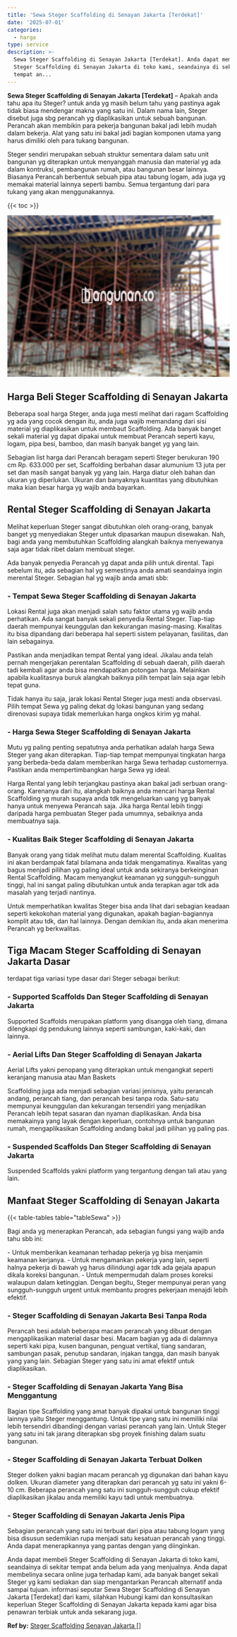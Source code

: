 ```yaml
---
title: 'Sewa Steger Scaffolding di Senayan Jakarta [Terdekat]'
date: '2025-07-01'
categories:
  - harga
type: service
description: >-
  Sewa Steger Scaffolding di Senayan Jakarta [Terdekat]. Anda dapat membeli
  Steger Scaffolding di Senayan Jakarta di toko kami, seandainya di sekitar
  tempat an...
---
```


**Sewa Steger Scaffolding di Senayan Jakarta \[Terdekat\]** – Apakah anda tahu apa itu Steger? untuk anda yg masih belum tahu yang pastinya agak tidak biasa mendengar makna yang satu ini. Dalam nama lain, Steger disebut juga sbg perancah yg diaplikasikan untuk sebuah bangunan. Perancah akan membikin para pekerja bangunan bakal jadi lebih mudah dalam bekerja. Alat yang satu ini bakal jadi bagian komponen utama yang harus dimiliki oleh para tukang bangunan.

Steger sendiri merupakan sebuah struktur sementara dalam satu unit bangunan yg diterapkan untuk menyanggah manusia dan material yg ada dalam kontruksi, pembangunan rumah, atau bangunan besar lainnya. Biasanya Perancah berbentuk sebuah pipa atau tabung logam, ada juga yg memakai material lainnya seperti bambu. Semua tergantung dari para tukang yang akan menggunakannya.

{{< toc >}}

![Sewa Steger Scaffolding di Senayan Jakarta [Terdekat]](/images/sewa-scaffolding-steger-28.png)

## Harga Beli Steger Scaffolding di Senayan Jakarta

Beberapa soal harga Steger, anda juga mesti melihat dari ragam Scaffolding yg ada yang cocok dengan itu, anda juga wajib memandang dari sisi material yg diaplikasikan untuk membaut Scaffolding. Ada banyak banget sekali material yg dapat dipakai untuk membuat Perancah seperti kayu, logam, pipa besi, bamboo, dan masih banyak banget yg yang lain.

Sebagian list harga dari Perancah beragam seperti Steger berukuran 190 cm Rp. 633.000 per set, Scaffolding berbahan dasar alumunium 13 juta per set dan masih sangat banyak yg yang lain. Harga diatur oleh bahan dan ukuran yg diperlukan. Ukuran dan banyaknya kuantitas yang dibutuhkan maka kian besar harga yg wajib anda bayarkan.

## Rental Steger Scaffolding di Senayan Jakarta

Melihat keperluan Steger sangat dibutuhkan oleh orang-orang, banyak banget yg menyediakan Steger untuk dipasarkan maupun disewakan. Nah, bagi anda yang membutuhkan Scaffolding alangkah baiknya menyewanya saja agar tidak ribet dalam membuat steger.

Ada banyak penyedia Perancah yg dapat anda pilih untuk dirental. Tapi sebelum itu, ada sebagian hal yg semestinya anda amati seandainya ingin merental Steger. Sebagian hal yg wajib anda amati sbb:

### \- Tempat Sewa Steger Scaffolding di Senayan Jakarta

Lokasi Rental juga akan menjadi salah satu faktor utama yg wajib anda perhatikan. Ada sangat banyak sekali penyedia Rental Steger. Tiap-tiap daerah mempunyai keunggulan dan kekurangan masing-masing. Kwalitas itu bisa dipandang dari beberapa hal seperti sistem pelayanan, fasilitas, dan lain sebagainya.

Pastikan anda menjadikan tempat Rental yang ideal. Jikalau anda telah pernah mengerjakan perentalan Scaffolding di sebuah daerah, pilih daerah tadi kembali agar anda bisa mendapatkan potongan harga. Melainkan apabila kualitasnya buruk alangkah baiknya pilih tempat lain saja agar lebih tepat guna.

Tidak hanya itu saja, jarak lokasi Rental Steger juga mesti anda observasi. Pilih tempat Sewa yg paling dekat dg lokasi bangunan yang sedang direnovasi supaya tidak memerlukan harga ongkos kirim yg mahal.

### \- Harga Sewa Steger Scaffolding di Senayan Jakarta

Mutu yg paling penting sepatutnya anda perhatikan adalah harga Sewa Steger yang akan diterapkan. Tiap-tiap tempat mempunyai tingkatan harga yang berbeda-beda dalam memberikan harga Sewa terhadap customernya. Pastikan anda mempertimbangkan harga Sewa yg ideal.

Harga Rental yang lebih terjangkau pastinya akan bakal jadi serbuan orang-orang. Karenanya dari itu, alangkah baiknya anda mencari harga Rental Scaffolding yg murah supaya anda tdk mengeluarkan uang yg banyak hanya untuk menyewa Perancah saja. Jika harga Rental lebih tinggi daripada harga pembuatan Steger pada umumnya, sebaiknya anda membuatnya saja.

### \- Kualitas Baik Steger Scaffolding di Senayan Jakarta

Banyak orang yang tidak melihat mutu dalam merental Scaffolding. Kualitas ini akan berdampak fatal bilamana anda tidak mengamatinya. Kwalitas yang bagus menjadi pilihan yg paling ideal untuk anda sekiranya berkeinginan Rental Scaffolding. Macam menyangkut keamanan yg sungguh-sungguh tinggi, hal ini sangat paling dibutuhkan untuk anda terapkan agar tdk ada masalah yang terjadi nantinya.

Untuk memperhatikan kwalitas Steger bisa anda lihat dari sebagian keadaan seperti kekokohan material yang digunakan, apakah bagian-bagiannya komplit atau tdk, dan hal lainnya. Dengan demikian itu, anda akan menerima Perancah yg berkwalitas.

## Tiga Macam Steger Scaffolding di Senayan Jakarta Dasar

terdapat tiga variasi type dasar dari Steger sebagai berikut:

### \- Supported Scaffolds Dan Steger Scaffolding di Senayan Jakarta

Supported Scaffolds merupakan platform yang disangga oleh tiang, dimana dilengkapi dg pendukung lainnya seperti sambungan, kaki-kaki, dan lainnya.

### \- Aerial Lifts Dan Steger Scaffolding di Senayan Jakarta

Aerial Lifts yakni penopang yang diterapkan untuk mengangkat seperti keranjang manusia atau Man Baskets

Scaffolding juga ada menjadi sebagian variasi jenisnya, yaitu perancah andang, perancah tiang, dan perancah besi tanpa roda. Satu-satu mempunyai keunggulan dan kekurangan tersendiri yang menjadikan Perancah lebih tepat sasaran dan nyaman diaplikasikan. Anda bisa memakainya yang layak dengan keperluan, contohnya untuk bangunan rumah, mengaplikasikan Scaffolding andang bakal jadi pilihan yg paling pas.

### \- Suspended Scaffolds Dan Steger Scaffolding di Senayan Jakarta

Suspended Scaffolds yakni platform yang tergantung dengan tali atau yang lain.

## Manfaat Steger Scaffolding di Senayan Jakarta

{{< table-tables table="tableSewa" >}}

Bagi anda yg menerapkan Perancah, ada sebagian fungsi yang wajib anda tahu sbb ini:

\- Untuk memberikan keamanan terhadap pekerja yg bisa menjamin keamanan kerjanya. - Untuk mengamankan pekerja yang lain, seperti halnya pekerja di bawah yg harus dilindungi agar tdk ada gejala apapun dikala koreksi bangunan. - Untuk mempermudah dalam proses koreksi walaupun dalam ketinggian. Dengan begitu, Steger mempunyai peran yang sungguh-sungguh urgent untuk membantu progres pekerjaan menajdi lebih efektif.

### \- Steger Scaffolding di Senayan Jakarta Besi Tanpa Roda

Perancah besi adalah beberapa macam perancah yang dibuat dengan mengaplikasikan material dasar besi. Macam bagian yg ada di dalamnya seperti kaki pipa, kusen bangunan, penguat vertikal, tiang sandaran, sambungan pasak, penutup sandaran, injakan tangga, dan masih banyak yang yang lain. Sebagian Steger yang satu ini amat efektif untuk diaplikasikan.

### \- Steger Scaffolding di Senayan Jakarta Yang Bisa Menggantung

Bagian tipe Scaffolding yang amat banyak dipakai untuk bangunan tinggi lainnya yaitu Steger menggantung. Untuk tipe yang satu ini memiliki nilai lebih tersendiri dibandingi dengan variasi perancah yang lain. Untuk Steger yang satu ini tak jarang diterapkan sbg proyek finishing dalam suatu bangunan.

### \- Steger Scaffolding di Senayan Jakarta Terbuat Dolken

Steger dolken yakni bagian macam perancah yg digunakan dari bahan kayu dolken. Ukuran diameter yang diterapkan dari perancah yg satu ini yakni 6-10 cm. Beberapa perancah yang satu ini sungguh-sungguh cukup efektif diaplikasikan jikalau anda memiliki kayu tadi untuk membuatnya.

### \- Steger Scaffolding di Senayan Jakarta Jenis Pipa

Sebagian perancah yang satu ini terbuat dari pipa atau tabung logam yang bisa disusun sedemikian rupa menjadi satu kesatuan perancah yang tinggi. Anda dapat menerapkannya yang pantas dengan yang diinginkan.

Anda dapat membeli Steger Scaffolding di Senayan Jakarta di toko kami, seandainya di sekitar tempat anda belum ada yang menjualnya. Anda dapat membelinya secara online juga terhadap kami, ada banyak banget sekali Steger yg kami sediakan dan siap mengantarkan Perancah alternatif anda sampai tujuan. informasi seputar Sewa Steger Scaffolding di Senayan Jakarta \[Terdekat\] dari kami, silahkan Hubungi kami dan konsultasikan keperluan Steger Scaffolding di Senayan Jakarta kepada kami agar bisa penawran terbiak untuk anda sekarang juga.

**Ref by:** [Steger Scaffolding Senayan Jakarta []](https://id.wikipedia.org/wiki/Steger)

